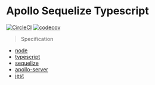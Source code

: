 # Apollo Sequelize Typescript 
[![CircleCI](https://circleci.com/gh/dooboolab/whichwitch.svg?style=shield)](https://circleci.com/gh/dooboolab/whichwitch)
[![codecov](https://codecov.io/gh/dooboolab/whichwitch/branch/master/graph/badge.svg)](https://codecov.io/gh/dooboolab/whichwitch)

> Specification
* [node](https://nodejs.org)
* [typescript](https://typescriptlang.org)
* [sequelize](http://docs.sequelizejs.com)
* [apollo-server](https://www.apollographql.com/docs/apollo-server)
* [jest](https://jestjs.io)
